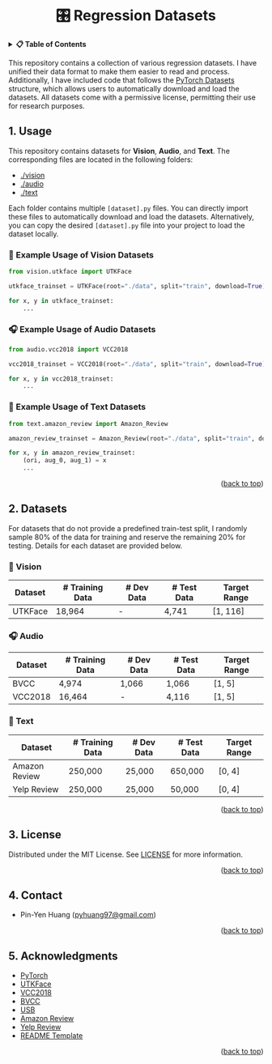 <!-- Improved compatibility of back to top link: See: https://github.com/othneildrew/Best-README-Template/pull/73 -->

<a id="readme-top"></a>

<!--
*** Thanks for checking out the Best-README-Template. If you have a suggestion
*** that would make this better, please fork the repo and create a pull request
*** or simply open an issue with the tag "enhancement".
*** Don't forget to give the project a star!
*** Thanks again! Now go create something AMAZING! :D
-->

<h1 align="center">🎛️ Regression Datasets</h1>

<!-- TABLE OF CONTENTS -->
<details>
  <summary><strong>📋 Table of Contents</strong></summary>
  <ol>
    <li><a href="#1-usage">Usage</a></li>
    <li><a href="#2-datasets">Datasets</a></li>
    <li><a href="#3-license">License</a></li>
    <li><a href="#4-contact">Contact</a></li>
    <li><a href="#5-acknowledgments">Acknowledgments</a></li>
  </ol>
</details>

This repository contains a collection of various regression datasets. I have unified their data format to make them easier to read and process. Additionally, I have included code that follows the <a href="https://github.com/pytorch/vision/tree/main/torchvision/datasets">PyTorch Datasets</a> structure, which allows users to automatically download and load the datasets. All datasets come with a permissive license, permitting their use for research purposes.

<!-- USAGE -->

## 1. Usage

This repository contains datasets for **Vision**, **Audio**, and **Text**. The corresponding files are located in the following folders:

-   [./vision](./vision)
-   [./audio](./audio)
-   [./text](./text)

Each folder contains multiple `[dataset].py` files. You can directly import these files to automatically download and load the datasets. Alternatively, you can copy the desired `[dataset].py` file into your project to load the dataset locally.

### 📸 Example Usage of Vision Datasets

```python
from vision.utkface import UTKFace

utkface_trainset = UTKFace(root="./data", split="train", download=True)

for x, y in utkface_trainset:
    ...
```

### 🎧 Example Usage of Audio Datasets

```python
from audio.vcc2018 import VCC2018

vcc2018_trainset = VCC2018(root="./data", split="train", download=True)

for x, y in vcc2018_trainset:
    ...
```

### 📝 Example Usage of Text Datasets

```python
from text.amazon_review import Amazon_Review

amazon_review_trainset = Amazon_Review(root="./data", split="train", download=True)

for x, y in amazon_review_trainset:
    (ori, aug_0, aug_1) = x
    ...
```

<p align="right">(<a href="#readme-top">back to top</a>)</p>

<!-- DATASETS -->

## 2. Datasets

For datasets that do not provide a predefined train-test split, I randomly sample 80% of the data for training and reserve the remaining 20% for testing. Details for each dataset are provided below.

### 📸 Vision

| Dataset | # Training Data | # Dev Data | # Test Data | Target Range |
| ------- | --------------- | ---------- | ----------- | ------------ |
| UTKFace | 18,964          | -          | 4,741       | [1, 116]     |

### 🎧 Audio

| Dataset | # Training Data | # Dev Data | # Test Data | Target Range |
| ------- | --------------- | ---------- | ----------- | ------------ |
| BVCC    | 4,974           | 1,066      | 1,066       | [1, 5]       |
| VCC2018 | 16,464          | -          | 4,116       | [1, 5]       |

### 📝 Text

| Dataset       | # Training Data | # Dev Data | # Test Data | Target Range |
| ------------- | --------------- | ---------- | ----------- | ------------ |
| Amazon Review | 250,000         | 25,000     | 650,000     | [0, 4]       |
| Yelp Review   | 250,000         | 25,000     | 50,000      | [0, 4]       |

<p align="right">(<a href="#readme-top">back to top</a>)</p>

<!-- LICENSE -->

## 3. License

Distributed under the MIT License. See [LICENSE](LICENSE) for more information.

<p align="right">(<a href="#readme-top">back to top</a>)</p>

<!-- CONTACT -->

## 4. Contact

-   Pin-Yen Huang (pyhuang97@gmail.com)

<p align="right">(<a href="#readme-top">back to top</a>)</p>

<!-- ACKNOWLEDGMENTS -->

## 5. Acknowledgments

-   [PyTorch](https://github.com/pytorch)
-   [UTKFace](https://susanqq.github.io/UTKFace)
-   [VCC2018](https://datashare.ed.ac.uk/handle/10283/3061)
-   [BVCC](https://zenodo.org/records/6572573)
-   [USB](https://github.com/microsoft/semi-supervised-learning)
-   [Amazon Review](https://dl.acm.org/doi/10.1145/2507157.2507163)
-   [Yelp Review](http://www.yelp.com/dataset_challenge)
-   [README Template](https://github.com/othneildrew/Best-README-Template)

<p align="right">(<a href="#readme-top">back to top</a>)</p>
